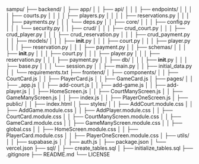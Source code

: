 sampu/
├── backend/
│   ├── app/
│   │   ├── api/
│   │   │   ├── endpoints/
│   │   │   │   ├── courts.py
│   │   │   │   ├── players.py
│   │   │   │   ├── reservations.py
│   │   │   │   ├── payments.py
│   │   │   └── deps.py
│   │   ├── core/
│   │   │   ├── config.py
│   │   │   └── security.py
│   │   ├── crud/
│   │   │   ├── crud_court.py
│   │   │   ├── crud_player.py
│   │   │   ├── crud_reservation.py
│   │   │   ├── crud_payment.py
│   │   ├── models/
│   │   │   ├── __init__.py
│   │   │   ├── court.py
│   │   │   ├── player.py
│   │   │   ├── reservation.py
│   │   │   ├── payment.py
│   │   ├── schemas/
│   │   │   ├── __init__.py
│   │   │   ├── court.py
│   │   │   ├── player.py
│   │   │   ├── reservation.py
│   │   │   ├── payment.py
│   │   ├── db/
│   │   │   ├── __init__.py
│   │   │   ├── base.py
│   │   │   └── session.py
│   │   ├── main.py
│   │   ├── initial_data.py
│   │   └── requirements.txt
├── frontend/
│   ├── components/
│   │   ├── CourtCard.js
│   │   ├── PlayerCard.js
│   │   ├── GameCard.js
│   ├── pages/
│   │   ├── _app.js
│   │   ├── add-court.js
│   │   ├── add-game.js
│   │   ├── add-player.js
│   │   ├── HomeScreen.js
│   │   ├── CourtManyScreen.js
│   │   ├── GameManyScreen.js
│   │   ├── index.js
│   │   ├── PlayerOneScreen.js
│   ├── public/
│   │   ├── index.html
│   ├── styles/
│   │   ├── AddCourt.module.css
│   │   ├── AddGame.module.css
│   │   ├── AddPlayer.module.css
│   │   ├── CourtCard.module.css
│   │   ├── CourtManyScreen.module.css
│   │   ├── GameCard.module.css
│   │   ├── GameManyScreen.module.css
│   │   ├── global.css
│   │   ├── HomeScreen.module.css
│   │   ├── PlayerCard.module.css
│   │   ├── PlayerOneScreen.module.css
│   ├── utils/
│   │   ├── supabase.js
│   │   ├── auth.js
│   ├── package.json
│   └── vercel.json
├── sql/
│   ├── create_tables.sql
│   ├── initialize_tables.sql
├── .gitignore
├── README.md
└── LICENSE
